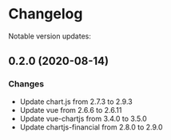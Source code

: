 # Changelog

Notable version updates:

## 0.2.0 (2020-08-14)


### Changes

* Update chart.js from 2.7.3 to 2.9.3
* Update vue from 2.6.6 to 2.6.11
* Update vue-chartjs from 3.4.0 to 3.5.0
* Update chartjs-financial from 2.8.0 to 2.9.0
